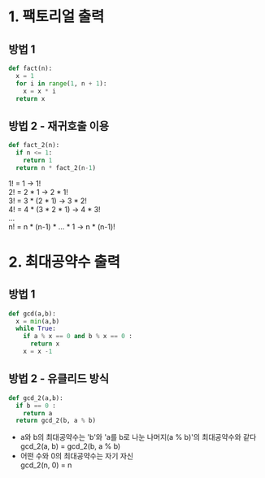 # 1. 팩토리얼 출력
## 방법 1
~~~python
def fact(n):
  x = 1
  for i in range(1, n + 1):
    x = x * i
  return x
~~~
## 방법 2 - 재귀호출 이용
~~~python
def fact_2(n):
  if n <= 1:
    return 1
  return n * fact_2(n-1)
~~~
1! = 1                   → 1!  
2! = 2 * 1               → 2 * 1!  
3! = 3 * (2 * 1)         → 3 * 2!  
4! = 4 * (3 * 2 * 1)     → 4 * 3!  
…  
n! = n * (n-1) * … * 1   → n * (n-1)!  

# 2. 최대공약수 출력
## 방법 1
~~~python
def gcd(a,b):
  x = min(a,b)
  while True:
    if a % x == 0 and b % x == 0 :
      return x
    x = x -1
~~~
## 방법 2 - 유클리드 방식
~~~python
def gcd_2(a,b):
  if b == 0 :
    return a
  return gcd_2(b, a % b)
~~~
- a와 b의 최대공약수는 'b'와 'a를 b로 나눈 나머지(a % b)'의 최대공약수와 같다  
gcd_2(a, b) = gcd_2(b, a % b)  
- 어떤 수와 0의 최대공약수는 자기 자신  
gcd_2(n, 0) = n  
